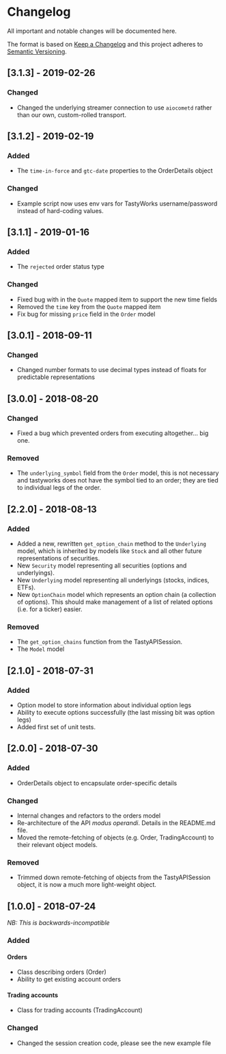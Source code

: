 # Changelog
All important and notable changes will be documented here.

The format is based on [Keep a Changelog](http://keepachangelog.com/en/1.0.0/)
and this project adheres to [Semantic Versioning](http://semver.org/spec/v2.0.0.html).

## [3.1.3] - 2019-02-26

### Changed
- Changed the underlying streamer connection to use `aiocometd` rather than our own, custom-rolled
    transport.

## [3.1.2] - 2019-02-19

### Added
- The `time-in-force` and `gtc-date` properties to the OrderDetails object

### Changed
- Example script now uses env vars for TastyWorks username/password instead of hard-coding values.

## [3.1.1] - 2019-01-16

### Added
- The `rejected` order status type

### Changed
- Fixed bug with in the `Quote` mapped item to support the new time fields
- Removed the `time` key from the `Quote` mapped item
- Fix bug for missing `price` field in the `Order` model

## [3.0.1] - 2018-09-11

### Changed
- Changed number formats to use decimal types instead of floats for predictable representations

## [3.0.0] - 2018-08-20

### Changed
- Fixed a bug which prevented orders from executing altogether... big one.

### Removed
- The `underlying_symbol` field from the `Order` model, this is not necessary and tastyworks does not have
    the symbol tied to an order; they are tied to individual legs of the order.

## [2.2.0] - 2018-08-13

### Added
- Added a new, rewritten `get_option_chain` method to the `Underlying` model, which is inherited by
    models like `Stock` and all other future representations of securities.
- New `Security` model representing all securities (options and underlyings).
- New `Underlying` model representing all underlyings (stocks, indices, ETFs).
- New `OptionChain` model which represents an option chain (a collection of options). This should make
    management of a list of related options (i.e. for a ticker) easier.

### Removed
- The `get_option_chains` function from the TastyAPISession.
- The `Model` model


## [2.1.0] - 2018-07-31

### Added
- Option model to store information about individual option legs
- Ability to execute options successfully (the last missing bit was option legs)
- Added first set of unit tests.

## [2.0.0] - 2018-07-30

### Added
- OrderDetails object to encapsulate order-specific details

### Changed
- Internal changes and refactors to the orders model
- Re-architecture of the API _modus operandi_. Details in the README.md file.
- Moved the remote-fetching of objects (e.g. Order, TradingAccount) to their relevant object models.

### Removed
- Trimmed down remote-fetching of objects from the TastyAPISession object, it is now a much more
    light-weight object.

## [1.0.0] - 2018-07-24
*NB: This is backwards-incompatible*

### Added

#### Orders
- Class describing orders (Order)
- Ability to get existing account orders

#### Trading accounts
- Class for trading accounts (TradingAccount)

### Changed
- Changed the session creation code, please see the new example file
